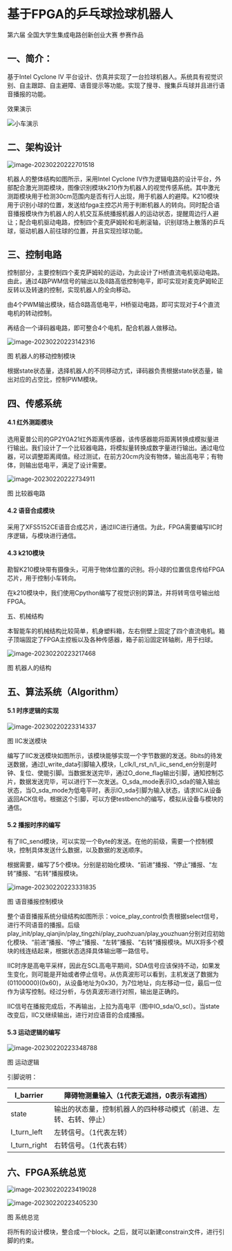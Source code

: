 # 基于FPGA的乒乓球捡球机器人

第六届   全国大学生集成电路创新创业大赛   参赛作品

## 一、简介：

基于Intel Cyclone IV 平台设计、仿真并实现了一台捡球机器人。系统具有视觉识别、自主跟踪、自主避障、语音提示等功能。实现了搜寻、搜集乒乓球并且进行语音播报的功能。

效果演示

 ![小车演示](https://sciencebook.oss-cn-hangzhou.aliyuncs.com/202303120131245.gif)




## 二、架构设计 

![image-20230220222701518](https://sciencebook.oss-cn-hangzhou.aliyuncs.com/202302202227595.png)

机器人的整体结构如图所示，采用Intel Cyclone IV作为逻辑电路的设计平台，外部配合激光测距模块，图像识别模块k210作为机器人的视觉传感系统。其中激光测距模块用于检测30cm范围内是否有行人出现，用于机器人的避障。K210模块用于识别小球的位置，发送给fpga主控芯片用于判断机器人的转向。同时配合语音播报模块作为机器人的人机交互系统播报机器人的运动状态，提醒周边行人避让；配合电机驱动电路，控制四个麦克萨姆轮和毛刷滚轴，识别球场上散落的乒乓球，驱动机器人前往球的位置，并且实现捡球功能。

## 三、控制电路

​	控制部分，主要控制四个麦克萨姆轮的运动，为此设计了H桥直流电机驱动电路。由此，通过4路PWM信号的输出以及8路高低控制电平，即可实现对麦克萨姆轮正反转以及转速的控制，实现机器人的全向移动。

由4个PWM输出模块，结合8路高低电平，H桥驱动电路，即可实现对于4个直流电机的转动控制。

再结合一个译码器电路，即可整合4个电机，配合机器人做移动。

![image-20230220223142316](https://sciencebook.oss-cn-hangzhou.aliyuncs.com/202302202231418.png) 

图 机器人的移动控制模块

根据state状态量，选择机器人的不同移动方式，译码器负责根据state状态量，输出对应的占空比，控制PWM模块。

## 四、传感系统

#### 4.1 红外测距模块

选用夏普公司的GP2Y0A21红外距离传感器，该传感器能将距离转换成模拟量进行输出。我们设计了一个比较器电路，将模拟量转换成数字量进行输出。通过电位器，可以调整距离阈值。经过测试，在前方20cm内没有物体，输出高电平；有物体，则输出低电平，满足了设计需要。

![image-20230220222734911](https://sciencebook.oss-cn-hangzhou.aliyuncs.com/202302202227953.png)

图  比较器电路

#### 4.2 语音合成模块

采用了XFS5152CE语音合成芯片，通过IIC进行通信。为此，FPGA需要编写IIC时序逻辑，与模块进行通信。

#### 4.3 k210模块

勘智K210模块带有摄像头，可用于物体位置的识别。将小球的位置信息传给FPGA芯片，用于控制小车转向。

 在k210模块中，我们使用Cpython编写了视觉识别的算法，并将转弯信号输出给FPGA。

五、机械结构

本智能车的机械结构比较简单，机身塑料箱，左右侧壁上固定了四个直流电机。箱子顶端固定了FPGA主控板以及各种传感器，箱子前沿固定转轴刷，用于扫球。

![image-20230220223217468](https://sciencebook.oss-cn-hangzhou.aliyuncs.com/202302202232665.png) 

图  机器人的结构

## 五、算法系统（Algorithm）

#### 5.1 时序逻辑的实现

![image-20230220223314337](https://sciencebook.oss-cn-hangzhou.aliyuncs.com/202302202233376.png) 

图    IIC发送模块

编写了IIC发送模块如图所示，该模块能够实现一个字节数据的发送。8bits的待发送数据，通过I_write_data引脚输入模块，I_clk/I_rst_n/I_iic_send_en分别是时钟、复位、使能引脚。当数据发送完毕，通过O_done_flag输出引脚，通知控制芯片，数据发送完毕，可以进行下一次发送。O_sda_mode表示IO_sda的输入输出状态，当O_sda_mode为低电平时，表示IO_sda引脚为输入状态，请求IIC从设备返回ACK信号。根据这个引脚，可以方便testbench的编写，模拟从设备与模块的通信。

#### 5.2 播报时序的编写

有了IIC_send模块，可以实现一个Byte的发送。在他的前级，需要一个控制模块，控制具体发送什么数据，以及数据的发送顺序。

根据需要，编写了5个模块。分别是初始化模块、“前进”播报、“停止”播报、“左转”播报、“右转”播报模块。

![image-20230220223331835](https://sciencebook.oss-cn-hangzhou.aliyuncs.com/202302202233880.png) 

图   语音播报控制模块

整个语音播报系统分级结构如图所示：voice_play_control负责根据select信号，进行不同语音的播报。后级play_init/play_qianjin/play_tingzhi/play_zuohzuan/play_youzhuan分别对应初始化模块、“前进”播报、“停止”播报、“左转”播报、“右转”播报模块。MUX将多个模块的线连结起来，根据状态选择具体输出哪一路信号。



IIC时序是高电平采样，因此在SCL高电平期间，SDA信号应该保持不动，如果发生变化，则可能是开始或者停止信号。从仿真波形可以看到，主机发送了数据为(01100000)(0x60)，从设备地址为0x30，为7位地址，向左移动一位，最后一位作为读写控制。经过分析，与仿真波形进行对照，输出是正确的。

IIC信号在播报完成后，不再输出，上拉为高电平（图中IO_sda/O_scl）。当state改变后，IIC又继续输出，进行对应语音的合成播报。



#### 5.3 运动逻辑的编写

![image-20230220223348788](https://sciencebook.oss-cn-hangzhou.aliyuncs.com/202302202233835.png) 

图   运动逻辑

引脚说明：

| I_barrier    | 障碍物测量输入（1代表无遮挡，0表示有遮挡）                   |
| ------------ | ------------------------------------------------------------ |
| state        | 输出的状态量，控制机器人的四种移动模式（前进、左转、右转、停止） |
| I_turn_left  | 左转信号。（1代表左转）                                      |
| I_turn_right | 右转信号。（1代表右转）                                      |

 

## 六、FPGA系统总览

![image-20230220223419028](https://sciencebook.oss-cn-hangzhou.aliyuncs.com/202302202234118.png)

![image-20230220223405230](https://sciencebook.oss-cn-hangzhou.aliyuncs.com/202302202234345.png) 

图   系统总览

将所有的设计模块，整合成一个block。之后，就可以新建constrain文件，进行引脚的约束。



